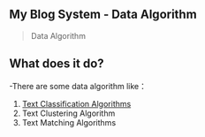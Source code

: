 ## My Blog System - Data Algorithm
 
> Data Algorithm

## What does it do?

-There are some data algorithm like：

1. [Text Classification Algorithms](https://luoaijun.github.io/com.luoaijun.docs.data/#/chapter1/chapter1)
2. Text Clustering Algorithm
3. Text Matching Algorithms
